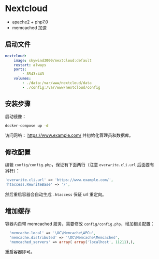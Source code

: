 # Nextcloud

- apache2 + php7.0
- memcached 加速

## 启动文件

```yaml
nextcloud:
    image: skywind3000/nextcloud:default
    restart: always
    ports:
        - 8543:443
    volumes:
        - ./data:/var/www/nextcloud/data
        - ./config:/var/www/nextcloud/config
```

## 安装步骤

启动镜像：

```bash
docker-compose up -d
```

访问网络： https://www.example.com/ 并初始化管理员和数据库。

## 修改配置

编辑 `config/config.php`，保证有下面两行（注意 `overwrite.cli.url` 后面要有斜杆）：

```php
'overwrite.cli.url' => 'https://www.example.com/',
'htaccess.RewriteBase' => '/',  
```

然后重启容器会自动生成 `.htaccess` 保证 url 重定向。

## 增加缓存

容器内自带 memcached 服务，需要修改 `config/config.php`，增加相关配置：

```php
  'memcache.local' => '\OC\Memcache\APCu',
  'memcache.distributed' => '\OC\Memcache\Memcached',
  'memcached_servers' => array( array('localhost', 11211),), 
```

重启容器即可。

